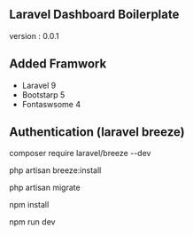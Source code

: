 ## Laravel Dashboard Boilerplate
<p>version : 0.0.1 </p>

## Added Framwork
<ul>
<li>Laravel 9</li>
<li>Bootstarp 5</li>
<li>Fontaswsome 4</li>
</ul>

## Authentication (laravel breeze)
<p>composer require laravel/breeze --dev </p>
<p>php artisan breeze:install </p>
<p>php artisan migrate</p>
<p>npm install</p>
<p>npm run dev</p>

